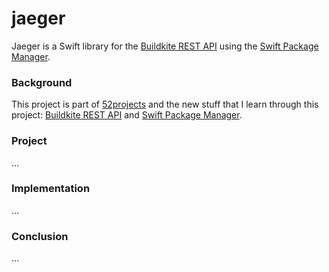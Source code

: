 # jaeger

Jaeger is a Swift library for the [Buildkite REST API](https://buildkite.com/docs/rest-api) using the [Swift Package Manager](https://swift.org/package-manager).

### Background

This project is part of [52projects](https://donny.github.io/52projects/) and the new stuff that I learn through this project: [Buildkite REST API](https://buildkite.com/docs/rest-api) and [Swift Package Manager](https://swift.org/package-manager).

### Project

...

### Implementation

...

### Conclusion

...
